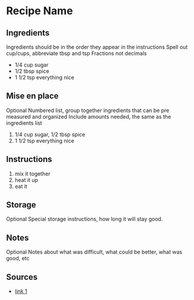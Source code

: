 # Recipe Name


## Ingredients
Ingredients should be in the order they appear in the instructions
Spell out cup/cups, abbreviate tbsp and tsp
Fractions not decimals

* 1/4 cup sugar
* 1/2 tbsp spice
* 1 1/2 tsp everything nice


## Mise en place
Optional
Numbered list, group together ingredients that can be pre measured and organized
Include amounts needed, the same as the ingredients list

1. 1/4 cup sugar, 1/2 tbsp spice
2. 1 1/2 tsp everything nice


## Instructions
1. mix it together
2. heat it up
3. eat it


## Storage
Optional
Special storage instructions, how long it will stay good.


## Notes
Optional
Notes about what was difficult, what could be better, what was good, etc


## Sources
* [link 1](http://www.google.com)
